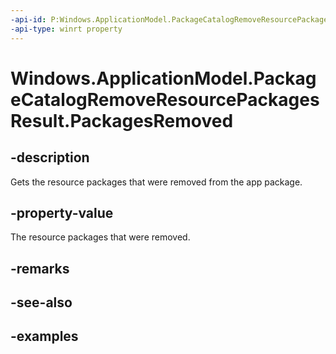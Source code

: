 ```yaml
---
-api-id: P:Windows.ApplicationModel.PackageCatalogRemoveResourcePackagesResult.PackagesRemoved
-api-type: winrt property
---
```


<!-- Property syntax.
public IVectorView<Package> PackagesRemoved { get; }
-->

# Windows.ApplicationModel.PackageCatalogRemoveResourcePackagesResult.PackagesRemoved

## -description
Gets the resource packages that were removed from the app package.

## -property-value
The resource packages that were removed.

## -remarks

## -see-also

## -examples


